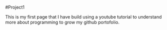 #Project1

This is my first page that I have build using a youtube tutorial to understand more about programming
to grow my github portofolio.
